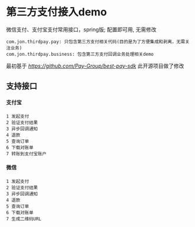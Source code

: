 # 第三方支付接入demo
微信支付、支付宝支付常用接口，spring版; 配置即可用, 无需修改  
```
com.jon.thirdpay.pay: 只包含第三方支付相关代码(目的是为了方便集成和剥离，无需关注业务)  
com.jon.thirdpay.business: 包含第三方支付回调业务处理相关demo
```

最初基于 _https://github.com/Pay-Group/best-pay-sdk_  此开源项目做了修改

## 支持接口
#### 支付宝
    1 发起支付
    2 验证支付结果
    3 异步回调通知
    4 退款
    5 查询订单
    6 下载对账单
    7 转账到支付宝账户
    

#### 微信
    1 发起支付
    2 验证支付结果
    3 异步回调通知
    4 退款
    5 查询订单
    6 下载对账单
    7 生成二维码URL



